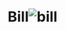 # Bill![bill](https://user-images.githubusercontent.com/88571586/158507841-02e12de9-f5c5-4761-b1de-61bf07ad2ff5.png)
